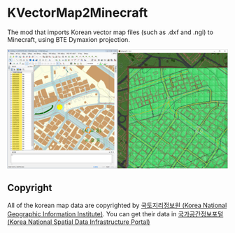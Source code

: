 # KVectorMap2Minecraft

The mod that imports Korean vector map files (such as .dxf and .ngi) to Minecraft, using BTE Dymaxion projection.

![Reference screenshot](docs/screenshot0.png)

## Copyright

All of the korean map data are copyrighted by [국토지리정보원 (Korea National Geographic Information Institute)](https://www.ngii.go.kr/). You can get their data in [국가공간정보포털 (Korea National Spatial Data Infrastructure Portal)](http://data.nsdi.go.kr/organization/a05016)
